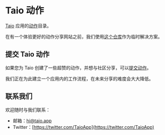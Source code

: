 # Taio 动作

[Taio](https://taio.app/cn/) 应用的[动作](https://docs.taio.app/#/cn/actions/basics)目录。

在有一个体验更好的动作分享网站之前，我们使用[这个仓库](https://github.com/cyanzhong/actions.taio.app)作为临时解决方案。

## 提交 Taio 动作

如果您为 Taio 创建了一些超赞的动作，并想与社区分享，可以[提交动作](https://airtable.com/shrp3iRxoMZn2Buln)。

我们正在为此建立一个应用内的工作流程，在未来分享的难度会大大降低。

## 联系我们

欢迎随时与我们联系：

- 邮箱：[hi@taio.app](mailto:hi@taio.app)
- Twitter：[https://twitter.com/TaioApp](https://twitter.com/TaioApp)